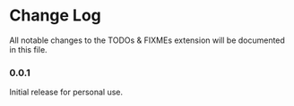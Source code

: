 # Change Log

All notable changes to the TODOs & FIXMEs extension will be documented in this file.

### 0.0.1

Initial release for personal use.
